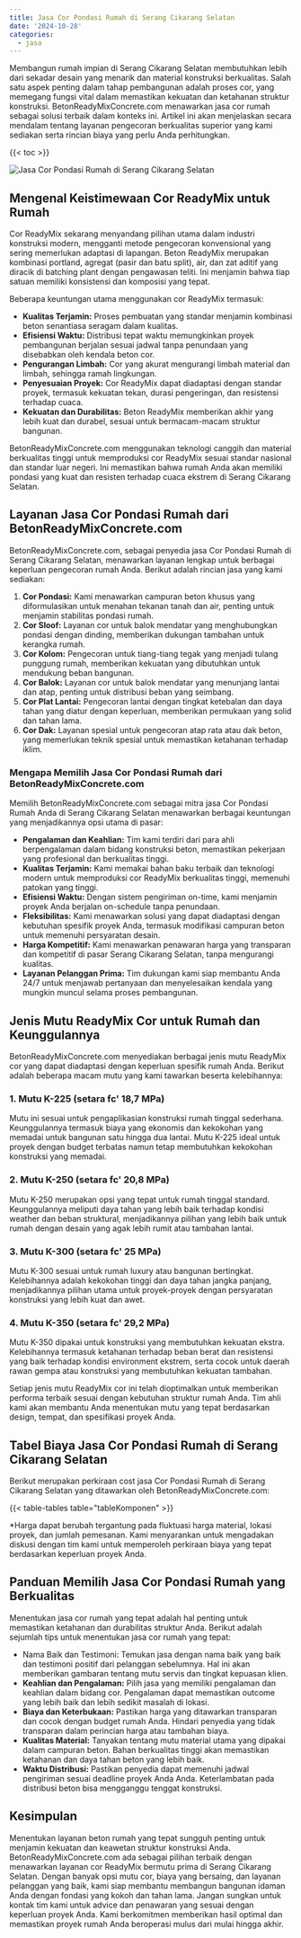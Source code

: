```yaml
---
title: Jasa Cor Pondasi Rumah di Serang Cikarang Selatan
date: '2024-10-28'
categories:
  - jasa
---
```


Membangun rumah impian di Serang Cikarang Selatan membutuhkan lebih dari sekadar desain yang menarik dan material konstruksi berkualitas. Salah satu aspek penting dalam tahap pembangunan adalah proses cor, yang memegang fungsi vital dalam memastikan kekuatan dan ketahanan struktur konstruksi. BetonReadyMixConcrete.com menawarkan jasa cor rumah sebagai solusi terbaik dalam konteks ini. Artikel ini akan menjelaskan secara mendalam tentang layanan pengecoran berkualitas superior yang kami sediakan serta rincian biaya yang perlu Anda perhitungkan.

{{< toc >}}

![Jasa Cor Pondasi Rumah di Serang Cikarang Selatan](https://betoncor8.github.io/cor/harga-beton-readymix-concrete%20(5).png)

## Mengenal Keistimewaan Cor ReadyMix untuk Rumah

Cor ReadyMix sekarang menyandang pilihan utama dalam industri konstruksi modern, mengganti metode pengecoran konvensional yang sering memerlukan adaptasi di lapangan. Beton ReadyMix merupakan kombinasi portland, agregat (pasir dan batu split), air, dan zat aditif yang diracik di batching plant dengan pengawasan teliti. Ini menjamin bahwa tiap satuan memiliki konsistensi dan komposisi yang tepat.

Beberapa keuntungan utama menggunakan cor ReadyMix termasuk:

- **Kualitas Terjamin:** Proses pembuatan yang standar menjamin kombinasi beton senantiasa seragam dalam kualitas.
- **Efisiensi Waktu:** Distribusi tepat waktu memungkinkan proyek pembangunan berjalan sesuai jadwal tanpa penundaan yang disebabkan oleh kendala beton cor.
- **Pengurangan Limbah:** Cor yang akurat mengurangi limbah material dan limbah, sehingga ramah lingkungan.
- **Penyesuaian Proyek:** Cor ReadyMix dapat diadaptasi dengan standar proyek, termasuk kekuatan tekan, durasi pengeringan, dan resistensi terhadap cuaca.
- **Kekuatan dan Durabilitas:** Beton ReadyMix memberikan akhir yang lebih kuat dan durabel, sesuai untuk bermacam-macam struktur bangunan.

BetonReadyMixConcrete.com menggunakan teknologi canggih dan material berkualitas tinggi untuk memproduksi cor ReadyMix sesuai standar nasional dan standar luar negeri. Ini memastikan bahwa rumah Anda akan memiliki pondasi yang kuat dan resisten terhadap cuaca ekstrem di Serang Cikarang Selatan.

## Layanan Jasa Cor Pondasi Rumah dari BetonReadyMixConcrete.com

BetonReadyMixConcrete.com, sebagai penyedia jasa Cor Pondasi Rumah di Serang Cikarang Selatan, menawarkan layanan lengkap untuk berbagai keperluan pengecoran rumah Anda. Berikut adalah rincian jasa yang kami sediakan:

1. **Cor Pondasi:** Kami menawarkan campuran beton khusus yang diformulasikan untuk menahan tekanan tanah dan air, penting untuk menjamin stabilitas pondasi rumah.
2. **Cor Sloof:** Layanan cor untuk balok mendatar yang menghubungkan pondasi dengan dinding, memberikan dukungan tambahan untuk kerangka rumah.
3. **Cor Kolom:** Pengecoran untuk tiang-tiang tegak yang menjadi tulang punggung rumah, memberikan kekuatan yang dibutuhkan untuk mendukung beban bangunan.
4. **Cor Balok:** Layanan cor untuk balok mendatar yang menunjang lantai dan atap, penting untuk distribusi beban yang seimbang.
5. **Cor Plat Lantai:** Pengecoran lantai dengan tingkat ketebalan dan daya tahan yang diatur dengan keperluan, memberikan permukaan yang solid dan tahan lama.
6. **Cor Dak:** Layanan spesial untuk pengecoran atap rata atau dak beton, yang memerlukan teknik spesial untuk memastikan ketahanan terhadap iklim.

### Mengapa Memilih Jasa Cor Pondasi Rumah dari BetonReadyMixConcrete.com

Memilih BetonReadyMixConcrete.com sebagai mitra jasa Cor Pondasi Rumah Anda di Serang Cikarang Selatan menawarkan berbagai keuntungan yang menjadikannya opsi utama di pasar:

- **Pengalaman dan Keahlian:** Tim kami terdiri dari para ahli berpengalaman dalam bidang konstruksi beton, memastikan pekerjaan yang profesional dan berkualitas tinggi.
- **Kualitas Terjamin:** Kami memakai bahan baku terbaik dan teknologi modern untuk memproduksi cor ReadyMix berkualitas tinggi, memenuhi patokan yang tinggi.
- **Efisiensi Waktu:** Dengan sistem pengiriman on-time, kami menjamin proyek Anda berjalan on-schedule tanpa penundaan.
- **Fleksibilitas:** Kami menawarkan solusi yang dapat diadaptasi dengan kebutuhan spesifik proyek Anda, termasuk modifikasi campuran beton untuk memenuhi persyaratan desain.
- **Harga Kompetitif:** Kami menawarkan penawaran harga yang transparan dan kompetitif di pasar Serang Cikarang Selatan, tanpa mengurangi kualitas.
- **Layanan Pelanggan Prima:** Tim dukungan kami siap membantu Anda 24/7 untuk menjawab pertanyaan dan menyelesaikan kendala yang mungkin muncul selama proses pembangunan.

## Jenis Mutu ReadyMix Cor untuk Rumah dan Keunggulannya

BetonReadyMixConcrete.com menyediakan berbagai jenis mutu ReadyMix cor yang dapat diadaptasi dengan keperluan spesifik rumah Anda. Berikut adalah beberapa macam mutu yang kami tawarkan beserta kelebihannya:

### 1\. Mutu K-225 (setara fc' 18,7 MPa)

Mutu ini sesuai untuk pengaplikasian konstruksi rumah tinggal sederhana. Keunggulannya termasuk biaya yang ekonomis dan kekokohan yang memadai untuk bangunan satu hingga dua lantai. Mutu K-225 ideal untuk proyek dengan budget terbatas namun tetap membutuhkan kekokohan konstruksi yang memadai.

### 2\. Mutu K-250 (setara fc' 20,8 MPa)

Mutu K-250 merupakan opsi yang tepat untuk rumah tinggal standard. Keunggulannya meliputi daya tahan yang lebih baik terhadap kondisi weather dan beban struktural, menjadikannya pilihan yang lebih baik untuk rumah dengan desain yang agak lebih rumit atau tambahan lantai.

### 3\. Mutu K-300 (setara fc' 25 MPa)

Mutu K-300 sesuai untuk rumah luxury atau bangunan bertingkat. Kelebihannya adalah kekokohan tinggi dan daya tahan jangka panjang, menjadikannya pilihan utama untuk proyek-proyek dengan persyaratan konstruksi yang lebih kuat dan awet.

### 4\. Mutu K-350 (setara fc' 29,2 MPa)

Mutu K-350 dipakai untuk konstruksi yang membutuhkan kekuatan ekstra. Kelebihannya termasuk ketahanan terhadap beban berat dan resistensi yang baik terhadap kondisi environment ekstrem, serta cocok untuk daerah rawan gempa atau konstruksi yang membutuhkan kekuatan tambahan.

Setiap jenis mutu ReadyMix cor ini telah dioptimalkan untuk memberikan performa terbaik sesuai dengan kebutuhan struktur rumah Anda. Tim ahli kami akan membantu Anda menentukan mutu yang tepat berdasarkan design, tempat, dan spesifikasi proyek Anda.

## Tabel Biaya Jasa Cor Pondasi Rumah di Serang Cikarang Selatan

Berikut merupakan perkiraan cost jasa Cor Pondasi Rumah di Serang Cikarang Selatan yang ditawarkan oleh BetonReadyMixConcrete.com:

{{< table-tables table="tableKomponen" >}}

\*Harga dapat berubah tergantung pada fluktuasi harga material, lokasi proyek, dan jumlah pemesanan. Kami menyarankan untuk mengadakan diskusi dengan tim kami untuk memperoleh perkiraan biaya yang tepat berdasarkan keperluan proyek Anda.

## Panduan Memilih Jasa Cor Pondasi Rumah yang Berkualitas

Menentukan jasa cor rumah yang tepat adalah hal penting untuk memastikan ketahanan dan durabilitas struktur Anda. Berikut adalah sejumlah tips untuk menentukan jasa cor rumah yang tepat:

- Nama Baik dan Testimoni: Temukan jasa dengan nama baik yang baik dan testimoni positif dari pelanggan sebelumnya. Hal ini akan memberikan gambaran tentang mutu servis dan tingkat kepuasan klien.
- **Keahlian dan Pengalaman:** Pilih jasa yang memiliki pengalaman dan keahlian dalam bidang cor. Pengalaman dapat memastikan outcome yang lebih baik dan lebih sedikit masalah di lokasi.
- **Biaya dan Keterbukaan:** Pastikan harga yang ditawarkan transparan dan cocok dengan budget rumah Anda. Hindari penyedia yang tidak transparan dalam perincian harga atau tambahan biaya.
- **Kualitas Material:** Tanyakan tentang mutu material utama yang dipakai dalam campuran beton. Bahan berkualitas tinggi akan memastikan ketahanan dan daya tahan beton yang lebih baik.
- **Waktu Distribusi:** Pastikan penyedia dapat memenuhi jadwal pengiriman sesuai deadline proyek Anda Anda. Keterlambatan pada distribusi beton bisa mengganggu tenggat konstruksi.

## Kesimpulan

Menentukan layanan beton rumah yang tepat sungguh penting untuk menjamin kekuatan dan keawetan struktur konstruksi Anda. BetonReadyMixConcrete.com ada sebagai pilihan terbaik dengan menawarkan layanan cor ReadyMix bermutu prima di Serang Cikarang Selatan. Dengan banyak opsi mutu cor, biaya yang bersaing, dan layanan pelanggan yang baik, kami siap membantu membangun bangunan idaman Anda dengan fondasi yang kokoh dan tahan lama. Jangan sungkan untuk kontak tim kami untuk advice dan penawaran yang sesuai dengan keperluan proyek Anda. Kami berkomitmen memberikan hasil optimal dan memastikan proyek rumah Anda beroperasi mulus dari mulai hingga akhir.
